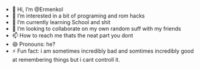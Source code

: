 - 👋 Hi, I’m @Ermenkol
- 👀 I’m interested in a bit of programing and rom hacks
- 🌱 I’m currently learning School and shit
- 💞️ I’m looking to collaborate on my own random suff with my friends
- 📫 How to reach me thats the neat part you dont
- 😄 Pronouns: he?
- ⚡ Fun fact: i am sometimes incredibly bad and somtimes incredibly good at remembering things but i cant controll it.

<!---
Ermenkol/Ermenkol is a ✨ special ✨ repository because its `README.md` (this file) appears on your GitHub profile.
You can click the Preview link to take a look at your changes.
--->
